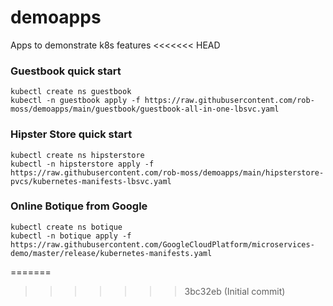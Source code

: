 # demoapps
Apps to demonstrate k8s features
<<<<<<< HEAD


### Guestbook quick start

```
kubectl create ns guestbook
kubectl -n guestbook apply -f https://raw.githubusercontent.com/rob-moss/demoapps/main/guestbook/guestbook-all-in-one-lbsvc.yaml
```


### Hipster Store quick start

```
kubectl create ns hipsterstore
kubectl -n hipsterstore apply -f https://raw.githubusercontent.com/rob-moss/demoapps/main/hipsterstore-pvcs/kubernetes-manifests-lbsvc.yaml
```

### Online Botique from Google
```
kubectl create ns botique
kubectl -n botique apply -f https://raw.githubusercontent.com/GoogleCloudPlatform/microservices-demo/master/release/kubernetes-manifests.yaml
```
=======
>>>>>>> 3bc32eb (Initial commit)
